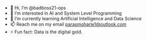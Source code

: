 - 👋 Hi, I’m @badboss21-ops
- 👀 I’m interested in AI and System Level Programming 
- 🌱 I’m currently learning Artificial Intelligence and Data Science 
- 📫 Reach me on my email parasmoharle1@outlook.com
- ⚡ Fun fact: Data is the digital gold.

<!---
badboss21-ops/badboss21-ops is a ✨ special ✨ repository because its `README.md` (this file) appears on your GitHub profile.
You can click the Preview link to take a look at your changes.
--->
